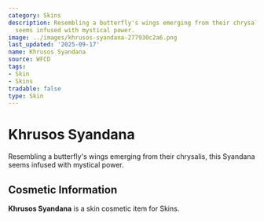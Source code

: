 ```yaml
---
category: Skins
description: Resembling a butterfly's wings emerging from their chrysalis, this Syandana
  seems infused with mystical power.
image: ../images/khrusos-syandana-277930c2a6.png
last_updated: '2025-09-17'
name: Khrusos Syandana
source: WFCD
tags:
- Skin
- Skins
tradable: false
type: Skin
---
```


# Khrusos Syandana

Resembling a butterfly's wings emerging from their chrysalis, this Syandana seems infused with mystical power.

## Cosmetic Information

**Khrusos Syandana** is a skin cosmetic item for Skins.


